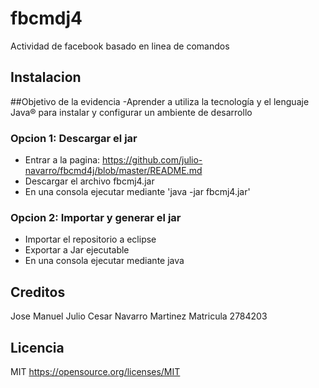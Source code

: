 # fbcmdj4

Actividad de facebook basado en linea de comandos

## Instalacion
##Objetivo de la evidencia
-Aprender a utiliza la tecnología y el lenguaje Java® para instalar y configurar un ambiente de desarrollo

### Opcion 1: Descargar el jar
- Entrar a la pagina: https://github.com/julio-navarro/fbcmd4j/blob/master/README.md
- Descargar el archivo fbcmj4.jar
- En una consola ejecutar mediante 'java -jar fbcmj4.jar'

### Opcion 2: Importar y generar el jar
- Importar el repositorio a eclipse
- Exportar a Jar ejecutable
- En una consola ejecutar mediante java

## Creditos
Jose Manuel
Julio Cesar Navarro Martinez Matricula 2784203

## Licencia

MIT
https://opensource.org/licenses/MIT

